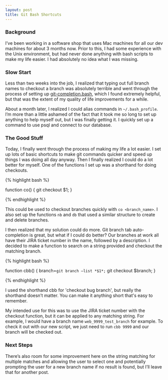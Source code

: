 ```yaml
---
layout: post
title: Git Bash Shortcuts
---
```


### Background

I’ve been working in a software shop that uses Mac machines for all our dev machines for about 3 months now. Prior to this, I had some experience with the Unix environment, but had never done anything with bash scripts to make my life easier. I had absolutely no idea what I was missing.

### Slow Start

Less than two weeks into the job, I realized that typing out full branch names to checkout a branch was absolutely terrible and went through the process of setting up [git-completion.bash](http://code-worrier.com/blog/autocomplete-git/), which I found extremely helpful, but that was the extent of my quality of life improvements for a while.

About a month later, I realized I could alias commands in  `~/.bash_profile`. I’m more than a little ashamed of the fact that it took me so long to set up anything to help myself out, but I was finally getting it. I quickly set up a command to use psql and connect to our database.

### The Good Stuff

Today, I finally went through the process of making my life a lot easier. I set up lots of basic shortcuts to make git commands quicker and speed up things I was doing all day anyway. Then I finally realized I could do a lot better for myself.  One of the functions I set up was a shorthand for doing checkouts.

{% highlight bash %}

function co() {
	git checkout $1;
}

{% endhighlight %}

This could be used to checkout branches quickly with `co <branch_name>`. I also set up the functions `nb` and `db` that used a similar structure to create and delete branches.

I then realized that my solution could do more. Git branch tab auto-completion is great, but what if I could do better? Our branches at work all have their JIRA ticket number in the name, followed by a description. I decided to make a function to search on a string provided and checkout the matching branch.

{% highlight bash %}

function cbb() {
	branch=`git branch —list *$1*;`
	git checkout $branch;
}

{% endhighlight %}

I used the shorthand cbb for 'checkout bug branch', but really the shorthand doesn’t matter. You can make it anything short that's easy to remember.

My intended use for this was to use the JIRA ticket number with the checkout function, but it can be applied to any matching string. For example, I would have a branch name `web_9999_test_branch` for example. To check it out with our new script, we just need to run `cbb 9999` and our branch will be checked out.

### Next Steps

There’s also room for some improvement here on the string matching for multiple matches and allowing the user to select one and potentially prompting the user for a new branch name if no result is found, but I’ll leave that for another post.